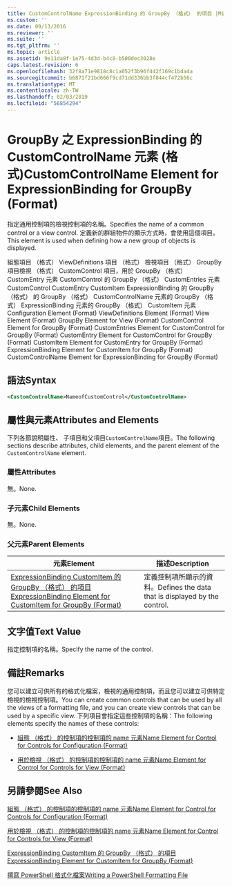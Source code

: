 ```yaml
---
title: CustomControlName ExpressionBinding 的 GroupBy （格式） 的項目 |Microsoft Docs
ms.custom: ''
ms.date: 09/13/2016
ms.reviewer: ''
ms.suite: ''
ms.tgt_pltfrm: ''
ms.topic: article
ms.assetid: 9e11da8f-1e75-4d3d-b4c8-b500dec3028e
caps.latest.revision: 6
ms.openlocfilehash: 32f8a71e9818c8c1a052f3b96f442f169c1bda4a
ms.sourcegitcommit: b6871f21bd666f9cd71dd336bb3f844cf472b56c
ms.translationtype: MT
ms.contentlocale: zh-TW
ms.lasthandoff: 02/03/2019
ms.locfileid: "56854294"
---
```

# <a name="customcontrolname-element-for-expressionbinding-for-groupby-format"></a><span data-ttu-id="0c7f8-102">GroupBy 之 ExpressionBinding 的 CustomControlName 元素 (格式)</span><span class="sxs-lookup"><span data-stu-id="0c7f8-102">CustomControlName Element for ExpressionBinding for GroupBy (Format)</span></span>

<span data-ttu-id="0c7f8-103">指定通用控制項的檢視控制項的名稱。</span><span class="sxs-lookup"><span data-stu-id="0c7f8-103">Specifies the name of a common control or a view control.</span></span> <span data-ttu-id="0c7f8-104">定義新的群組物件的顯示方式時，會使用這個項目。</span><span class="sxs-lookup"><span data-stu-id="0c7f8-104">This element is used when defining how a new group of objects is displayed.</span></span>

<span data-ttu-id="0c7f8-105">組態項目 （格式） ViewDefinitions 項目 （格式） 檢視項目 （格式） GroupBy 項目檢視 （格式） CustomControl 項目，用於 GroupBy （格式） CustomEntry 元素 CustomControl 的 GroupBy （格式） CustomEntries 元素CustomControl CustomEntry CustomItem ExpressionBinding 的 GroupBy （格式） 的 GroupBy （格式） CustomControlName 元素的 GroupBy （格式） ExpressionBinding 元素的 GroupBy （格式） CustomItem 元素</span><span class="sxs-lookup"><span data-stu-id="0c7f8-105">Configuration Element (Format) ViewDefinitions Element (Format) View Element (Format) GroupBy Element for View (Format) CustomControl Element for GroupBy (Format) CustomEntries Element for CustomControl for GroupBy (Format) CustomEntry Element for CustomControl for GroupBy (Format) CustomItem Element for CustomEntry for GroupBy (Format) ExpressionBinding Element for CustomItem for GroupBy (Format) CustomControlName Element for ExpressionBinding for GroupBy (Format)</span></span>

## <a name="syntax"></a><span data-ttu-id="0c7f8-106">語法</span><span class="sxs-lookup"><span data-stu-id="0c7f8-106">Syntax</span></span>

```xml
<CustomControlName>NameofCustomControl</CustomControlName>
```

## <a name="attributes-and-elements"></a><span data-ttu-id="0c7f8-107">屬性與元素</span><span class="sxs-lookup"><span data-stu-id="0c7f8-107">Attributes and Elements</span></span>

<span data-ttu-id="0c7f8-108">下列各節說明屬性、 子項目和父項目`CustomControlName`項目。</span><span class="sxs-lookup"><span data-stu-id="0c7f8-108">The following sections describe attributes, child elements, and the parent element of the `CustomControlName` element.</span></span>

### <a name="attributes"></a><span data-ttu-id="0c7f8-109">屬性</span><span class="sxs-lookup"><span data-stu-id="0c7f8-109">Attributes</span></span>

<span data-ttu-id="0c7f8-110">無。</span><span class="sxs-lookup"><span data-stu-id="0c7f8-110">None.</span></span>

### <a name="child-elements"></a><span data-ttu-id="0c7f8-111">子元素</span><span class="sxs-lookup"><span data-stu-id="0c7f8-111">Child Elements</span></span>

<span data-ttu-id="0c7f8-112">無。</span><span class="sxs-lookup"><span data-stu-id="0c7f8-112">None.</span></span>

### <a name="parent-elements"></a><span data-ttu-id="0c7f8-113">父元素</span><span class="sxs-lookup"><span data-stu-id="0c7f8-113">Parent Elements</span></span>

|<span data-ttu-id="0c7f8-114">元素</span><span class="sxs-lookup"><span data-stu-id="0c7f8-114">Element</span></span>|<span data-ttu-id="0c7f8-115">描述</span><span class="sxs-lookup"><span data-stu-id="0c7f8-115">Description</span></span>|
|-------------|-----------------|
|[<span data-ttu-id="0c7f8-116">ExpressionBinding CustomItem 的 GroupBy （格式） 的項目</span><span class="sxs-lookup"><span data-stu-id="0c7f8-116">ExpressionBinding Element for CustomItem for GroupBy (Format)</span></span>](./expressionbinding-element-for-customitem-for-groupby-format.md)|<span data-ttu-id="0c7f8-117">定義控制項所顯示的資料。</span><span class="sxs-lookup"><span data-stu-id="0c7f8-117">Defines the data that is displayed by the control.</span></span>|

## <a name="text-value"></a><span data-ttu-id="0c7f8-118">文字值</span><span class="sxs-lookup"><span data-stu-id="0c7f8-118">Text Value</span></span>

<span data-ttu-id="0c7f8-119">指定控制項的名稱。</span><span class="sxs-lookup"><span data-stu-id="0c7f8-119">Specify the name of the control.</span></span>

## <a name="remarks"></a><span data-ttu-id="0c7f8-120">備註</span><span class="sxs-lookup"><span data-stu-id="0c7f8-120">Remarks</span></span>

<span data-ttu-id="0c7f8-121">您可以建立可供所有的格式化檔案，檢視的通用控制項，而且您可以建立可供特定檢視的檢視控制項。</span><span class="sxs-lookup"><span data-stu-id="0c7f8-121">You can create common controls that can be used by all the views of a formatting file, and you can create view controls that can be used by a specific view.</span></span> <span data-ttu-id="0c7f8-122">下列項目會指定這些控制項的名稱：</span><span class="sxs-lookup"><span data-stu-id="0c7f8-122">The following elements specify the names of these controls:</span></span>

- [<span data-ttu-id="0c7f8-123">組態 （格式） 的控制項的控制項的 name 元素</span><span class="sxs-lookup"><span data-stu-id="0c7f8-123">Name Element for Control for Controls for Configuration (Format)</span></span>](./name-element-for-control-for-controls-for-configuration-format.md)

- [<span data-ttu-id="0c7f8-124">用於檢視 （格式） 的控制項的控制項的 name 元素</span><span class="sxs-lookup"><span data-stu-id="0c7f8-124">Name Element for Control for Controls for View (Format)</span></span>](./name-element-for-control-for-controls-for-view-format.md)

## <a name="see-also"></a><span data-ttu-id="0c7f8-125">另請參閱</span><span class="sxs-lookup"><span data-stu-id="0c7f8-125">See Also</span></span>

[<span data-ttu-id="0c7f8-126">組態 （格式） 的控制項的控制項的 name 元素</span><span class="sxs-lookup"><span data-stu-id="0c7f8-126">Name Element for Control for Controls for Configuration (Format)</span></span>](./name-element-for-control-for-controls-for-configuration-format.md)

[<span data-ttu-id="0c7f8-127">用於檢視 （格式） 的控制項的控制項的 name 元素</span><span class="sxs-lookup"><span data-stu-id="0c7f8-127">Name Element for Control for Controls for View (Format)</span></span>](./name-element-for-control-for-controls-for-view-format.md)

[<span data-ttu-id="0c7f8-128">ExpressionBinding CustomItem 的 GroupBy （格式） 的項目</span><span class="sxs-lookup"><span data-stu-id="0c7f8-128">ExpressionBinding Element for CustomItem for GroupBy (Format)</span></span>](./expressionbinding-element-for-customitem-for-groupby-format.md)

[<span data-ttu-id="0c7f8-129">撰寫 PowerShell 格式化檔案</span><span class="sxs-lookup"><span data-stu-id="0c7f8-129">Writing a PowerShell Formatting File</span></span>](./writing-a-powershell-formatting-file.md)
